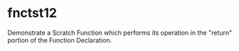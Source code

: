 fnctst12
========

Demonstrate a Scratch Function which performs its operation in the "return" portion of the Function Declaration.
